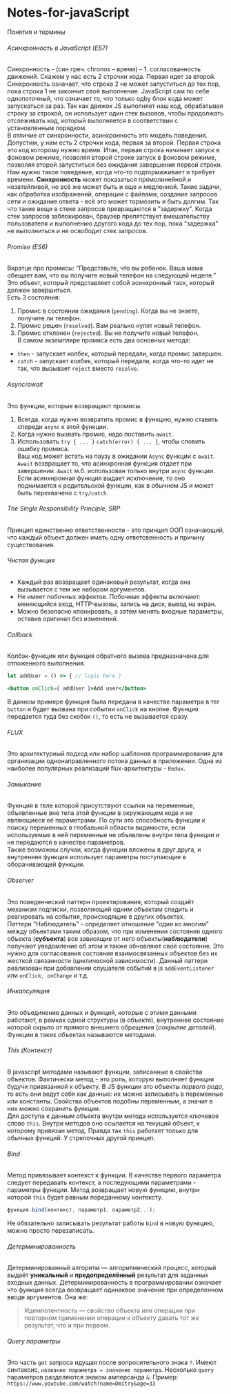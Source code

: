 # Notes-for-javaScript
Понятия и термины
###### Асинхронность в JavaScript (ES7)
  Синхронность - (син греч. chronos – время) – 1. согласованность движений. Скажем у нас есть 2 строчки кода. Первая идет за второй. Синхронность означает, что строка 2 не может запуститься до тех пор, пока строка 1 не закончит своё выполнение. JavaScript сам по себе однопоточный, что означает то, что только одby блок кода может запускаться за раз. Так как движок JS выполняет наш код, обрабатывая строку за строкой, он использует один стек вызовов, чтобы продолжать отслеживать код, который выполняется в соответствии с установленным порядком.  
  В отличие от синхронности, асинхронность это модель поведения. Допустим, у нам есть 2 строчки кода, первая за второй. Первая строка это код которому нужно время. Итак, первая строка начинает запуск в фоновом режиме, позволяя второй строке запуск в фоновом режиме, позволяя второй запуститься без ожидания завершения первой строки.  
  Нам нужно такое поведение, когда что-то подтормаживает и требует времени. **Синхронность** может показаться прямолинейной и незатейливой, но всё же может быть и еще и медленной. Такие задачи, как обработка изображений, операции с файлами, создание запросов сети и ожидание ответа - всё это может тормозить и быть долгим. Так что такие вещи в стеке запросов превращаются в "задержку". Когда стек запросов заблокирован, браузер препятствует вмешательству пользователя и выполнению другого кода до тех пор, пока "задержка" не выполниться и не освободит стек запросов.
###### Promise (ES6)
  Вкратце про промисы: “Представьте, что вы ребенок. Ваша мама обещает вам, что вы получите новый телефон на следующей неделе.”
  Это объект, который представляет собой асинхронный таск, который должен завершиться.  
  Есть 3 состояния:
  1. Промис в состоянии ожидания (`pending`). Когда вы не знаете, получите ли телефон.
  2. Промис решен (`resolved`). Вам реально купят новый телефон.
  3. Промис отклонен (`rejected`). Вы не получите новый телефон.  
  В самом экземпляре промиса есть два основных метода:
  - `then` - запускает колбек, который передали, когда промис завершен.
  - `catch` - запускает колбек, который передали, когда что-то идет не так, что вызывает `reject` вместо `resolve`.
###### Async/await
  Это функции, которые возвращают промисы.
  1. Всегда, когда нужно возвратить промис в функцию, нужно ставить спереди `async` к этой функции.
  2. Когда нужно вызвать промис, надо поставить `await`.
  3. Использовать `try { ... }` `catch(error) { ... }`, чтобы словить ошибку промиса.  
  Ваш код может встать на паузу в ожидании `Async` функции с `await`. `Await` возвращает то, что асинхронная функция отдает при завершении. `Await` м.б. использован только внутри `async` функции.  
  Если асинхнронная функция выдает исключение, то оно поднимается к родительской функции, как в обычном JS и может быть перехвачено с `try/catch`.
###### The Single Responsibility Principle, SRP
  Принцип единственно ответственности - это принцип ООП означающий, что каждый объект должен иметь одну ответсвенность и причину существования.
###### Чистая функция
- Каждый раз возвращает одинаковый результат, когда она вызывается с тем же набором аргументов.  
- Не имеет побочных эффектов. Побочные эффекты включают: меняющийся вход, HTTP-вызовы, запись на диск, вывод на экран.  
- Можно безопасно клонировать, а затем менять входные параметры, оставив оригинал без изменений.
###### Callback
  Колбэк-функция или функция обратного вызова предназначена для отложенного выполнения.
```jsx
let addUser = () => { // logic here }

<button onClick={ addUser }>Add user</button>
```
В данном примере функция была передана в качестве параметра в тег `button` и будет вызвана при событии `onClick` на кнопке. Фукнция передается туда без скобок `()`, то есть не вызывается сразу.
###### FLUX
  Это архитектурный подход или набор шаблонов программирования для организации однонаправленного потока данных в приложении. Одна из наиболее популярных реализаций flux-архитектуры - `Redux`.
###### Замыкание
  Фукнция в теле которой присутствуют ссылки на переменные, объявленные вне тела этой функции в окружающем коде и не являющиеся её параметрами. По сути это способность функции к поиску переменных в глобальной области видимости, если используемые в ней переменные не объявлены внутри тела функции и не передаются в качестве параметров.  
  Также возможны случаи, когда функции вложены в друг друга, и внутренняя функция использует параметры поступающие в оборачивающей функции.
###### Observer
  Это поведенческий паттерн проектирования, который создаёт механизм подписки, позволяющий одним объектам следить и реагировать на события, происходящие в других объектах.  
  Паттерн "Наблюдатель" - определяет отношение "один ко многим" между объектами таким образом, что при изменении состояния одного объекта (**субъекта**) все зависящие от него объекты(**наблюдатели**) получают уведомление об этом и также обновляют своё состояние. Это нужно для согласования состояния взаимосвязанных объектов без их жесткой связанности (циклической зависимости). Данный паттерн реализован при добавлении слушателя событий в js `addEventListener` или `onClick, onChange` и т.д.
###### Инкапсуляция
  Это объединение данных и функций, которые с этими данными работают, в рамках одной структуры (в объекте), внутреннее состояние которой скрыто от прямого внешнего обращения (*сокрытие деталей*). Функции в таких объектах называются методами.
###### This (Контекст)
  В javascript методами называют функции, записанные в свойства объектов. Фактически метод - это роль, которую выполняет функция будучи привязанной к объекту. В JS функции это объекты *первого рода*, то есть они ведут себя как данные: их можно записывать в переменные или константы. Свойства объектов подобны переменным, а значит в них можно сохранить функции.  
  Для доступа к данным объекта внутри метода используется ключевое слово `this`. Внутри методов оно ссылается на текущий объект, к которому привязан метод. Правда так `this` работает только для обычных функций. У стрелочных другой принцип.
###### Bind
  Метод привязывает контекст к функции. В качестве первого параметра следует передавать контекст, а последующими параметрами - параметры функции. Метод возвращает новую функцию, внутри которой `this` будет равным переданному контексту.
```js
функция.bind(контекст, параметр1, параметр2...);
```
  Не обязательно записывать результат работы `bind` в новую функцию, можно просто перезаписать.
###### Детерминированность
  Детерминированный алгоритм — алгоритмический процесс, который выдаёт **уникальный** и **предопределённый** результат для заданных входных данных.
  Детерминированность в программировании означает что функция всегда возвращает одинаквое значение при определенном вводе аргументов. Она же:
> Идемпотентность — свойство объекта или операции при повторном применении операции к объекту давать тот же результат, что и при первом.
###### Query параметры
  Это часть `get` запроса идущая после вопросительного знака `?`. Имеют синтаксис, `название параметра = значение параметра`. Несколько `query` параметров разделяются знаком амперсанда `&`. Пример: `https://www.youtube.com/watch?name=Dmitry&age=33`
